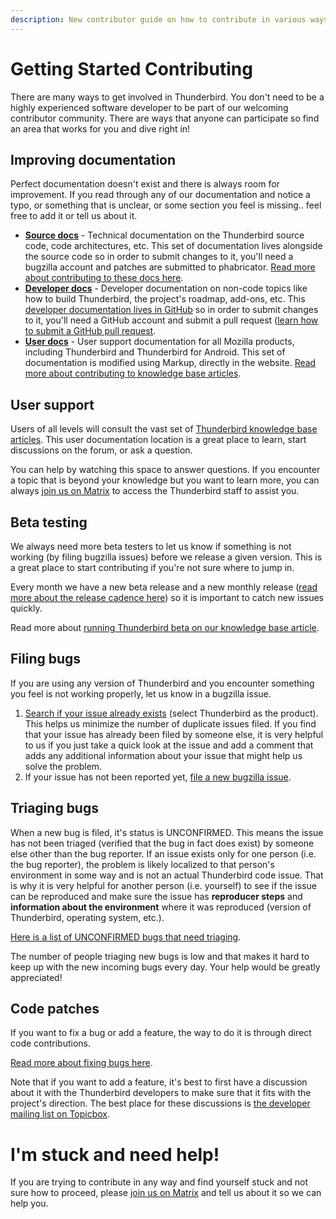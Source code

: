 ```yaml
---
description: New contributor guide on how to contribute in various ways to Thunderbird.
---
```


# Getting Started Contributing

There are many ways to get involved in Thunderbird. You don't need to be a highly experienced software developer to be part of our welcoming contributor community. There are ways that anyone can participate so find an area that works for you and dive right in!

## Improving documentation
Perfect documentation doesn't exist and there is always room for improvement. If you read through any of our documentation and notice a typo, or something that is unclear, or some section you feel is missing.. feel free to add it or tell us about it.

* **[Source docs](https://source-docs.thunderbird.net)** - Technical documentation on the Thunderbird source code, code architectures, etc. This set of documentation lives alongside the source code so in order to submit changes to it, you'll need a bugzilla account and patches are submitted to phabricator. [Read more about contributing to these docs here](https://source-docs.thunderbird.net/en/latest/documentation/index.html).
* **[Developer docs](https://developer.thunderbird.net/)** - Developer documentation on non-code topics like how to build Thunderbird, the project's roadmap, add-ons, etc. This [developer documentation lives in GitHub](https://github.com/thunderbird/developer-docs/) so in order to submit changes to it, you'll need a GitHub account and submit a pull request ([learn how to submit a GitHub pull request](https://docs.github.com/en/pull-requests/collaborating-with-pull-requests/proposing-changes-to-your-work-with-pull-requests/creating-a-pull-request).
* **[User docs](https://support.mozilla.org/en-US/)** - User support documentation for all Mozilla products, including Thunderbird and Thunderbird for Android. This set of documentation is modified using Markup, directly in the website. [Read more about contributing to knowledge base articles](https://support.mozilla.org/en-US/kb/writing-guide-knowledge-base-articles?redirectslug=support-document-guide).

## User support
Users of all levels will consult the vast set of [Thunderbird knowledge base articles](https://support.mozilla.org/en-US/products/thunderbird). This user documentation location is a great place to learn, start discussions on the forum, or ask a question.

You can help by watching this space to answer questions. If you encounter a topic that is beyond your knowledge but you want to learn more, you can always [join us on Matrix](https://chat.mozilla.org/#/room/#maildev:mozilla.org) to access the Thunderbird staff to assist you.

## Beta testing
We always need more beta testers to let us know if something is not working (by filing bugzilla issues) before we release a given version. This is a great place to start contributing if you're not sure where to jump in.

Every month we have a new beta release and a new monthly release ([read more about the release cadence here](https://developer.thunderbird.net/releases/cadence)) so it is important to catch new issues quickly. 

Read more about [running Thunderbird beta on our knowledge base article](https://support.mozilla.org/en-US/kb/thunderbird-beta).

## Filing bugs
If you are using any version of Thunderbird and you encounter something you feel is not working properly, let us know in a bugzilla issue.

1. [Search if your issue already exists](https://bugzilla.mozilla.org/query.cgi?format=specific) (select Thunderbird as the product). This helps us minimize the number of duplicate issues filed. If you find that your issue has already been filed by someone else, it is very helpful to us if you just take a quick look at the issue and add a comment that adds any additional information about your issue that might help us solve the problem.
2. If your issue has not been reported yet, [file a new bugzilla issue](https://bugzilla.mozilla.org/enter_bug.cgi?product=Thunderbird).

## Triaging bugs
When a new bug is filed, it's status is UNCONFIRMED. This means the issue has not been triaged (verified that the bug in fact does exist) by someone else other than the bug reporter. If an issue exists only for one person (i.e. the bug reporter), the problem is likely localized to that person's environment in some way and is not an actual Thunderbird code issue. That is why it is very helpful for another person (i.e. yourself) to see if the issue can be reproduced and make sure the issue has **reproducer steps** and **information about the environment** where it was reproduced (version of Thunderbird, operating system, etc.).

[Here is a list of UNCONFIRMED bugs that need triaging](https://bugzilla.mozilla.org/buglist.cgi?product=Thunderbird&component=Untriaged&resolution=---&list_id=17499226).
 
The number of people triaging new bugs is low and that makes it hard to keep up with the new incoming bugs every day. Your help would be greatly appreciated!

## Code patches
If you want to fix a bug or add a feature, the way to do it is through direct code contributions.

[Read more about fixing bugs here](https://developer.thunderbird.net/thunderbird-development/fixing-a-bug).

Note that if you want to add a feature, it's best to first have a discussion about it with the Thunderbird developers to make sure that it fits with the project's direction. The best place for these discussions is [the developer mailing list on Topicbox](https://thunderbird.topicbox.com/groups/developers).

# I'm stuck and need help!
If you are trying to contribute in any way and find yourself stuck and not sure how to proceed, please [join us on Matrix](https://chat.mozilla.org/#/room/#maildev:mozilla.org) and tell us about it so we can help you.
